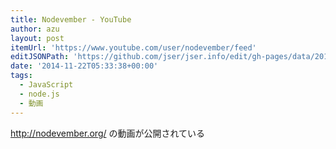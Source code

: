 ```yaml
---
title: Nodevember - YouTube
author: azu
layout: post
itemUrl: 'https://www.youtube.com/user/nodevember/feed'
editJSONPath: 'https://github.com/jser/jser.info/edit/gh-pages/data/2014/11/index.json'
date: '2014-11-22T05:33:38+00:00'
tags:
  - JavaScript
  - node.js
  - 動画
---
```

http://nodevember.org/ の動画が公開されている
